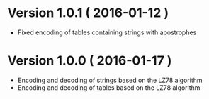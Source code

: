 # Version 1.0.1 ( 2016-01-12 )
- Fixed encoding of tables containing strings with apostrophes

# Version 1.0.0 ( 2016-01-17 )
- Encoding and decoding of strings based on the LZ78 algorithm
- Encoding and decoding of tables based on the LZ78 algorithm
